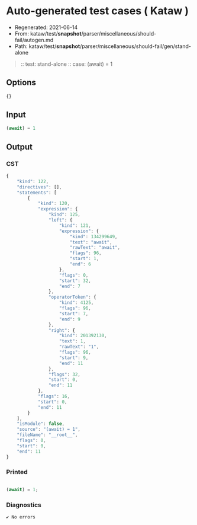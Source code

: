 # Auto-generated test cases ( Kataw )
- Regenerated: 2021-06-14
- From: kataw/test/__snapshot__/parser/miscellaneous/should-fail/autogen.md
- Path: kataw/test/__snapshot__/parser/miscellaneous/should-fail/gen/stand-alone
> :: test: stand-alone
> :: case: (await) = 1
## Options

`````js
{}
`````
## Input

`````js
(await) = 1
`````
## Output

### CST

```javascript
{
    "kind": 122,
    "directives": [],
    "statements": [
        {
            "kind": 120,
            "expression": {
                "kind": 125,
                "left": {
                    "kind": 121,
                    "expression": {
                        "kind": 134299649,
                        "text": "await",
                        "rawText": "await",
                        "flags": 96,
                        "start": 1,
                        "end": 6
                    },
                    "flags": 0,
                    "start": 32,
                    "end": 7
                },
                "operatorToken": {
                    "kind": 4125,
                    "flags": 96,
                    "start": 7,
                    "end": 9
                },
                "right": {
                    "kind": 201392130,
                    "text": 1,
                    "rawText": "1",
                    "flags": 96,
                    "start": 9,
                    "end": 11
                },
                "flags": 32,
                "start": 0,
                "end": 11
            },
            "flags": 16,
            "start": 0,
            "end": 11
        }
    ],
    "isModule": false,
    "source": "(await) = 1",
    "fileName": "__root__",
    "flags": 0,
    "start": 0,
    "end": 11
}
```

### Printed

```javascript

(await) = 1;

```

### Diagnostics

```javascript
✔ No errors
```

